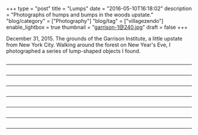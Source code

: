 +++
type = "post"
title = "Lumps"
date = "2016-05-10T16:18:02"
description = "Photographs of humps and bumps in the woods upstate."
"blog/category" = ["Photography"]
"blog/tag" = ["villagezendo"]
enable_lightbox = true
thumbnail = "garrison-1@240.jpg"
draft = false
+++

<p>December 31, 2015. The grounds of the Garrison Institute, a little upstate from New York City. Walking around the forest on New Year's Eve, I photographed a series of lump-shaped objects I found.</p>
<p><img alt="" src="garrison-1.jpg" /></p>
<hr />
<p><img alt="" src="garrison-2.jpg" /></p>
<hr />
<p><img alt="" src="garrison-3.jpg" /></p>
<hr />
<p><img alt="" src="garrison-4.jpg" /></p>
<hr />
<p><img alt="" src="garrison-5.jpg" /></p>
<hr />
<p><img alt="" src="garrison-6.jpg" /></p>
<hr />
<p><img alt="" src="garrison-7.jpg" /></p>
<hr />
<p><img alt="" src="garrison-8.jpg" /></p>
    